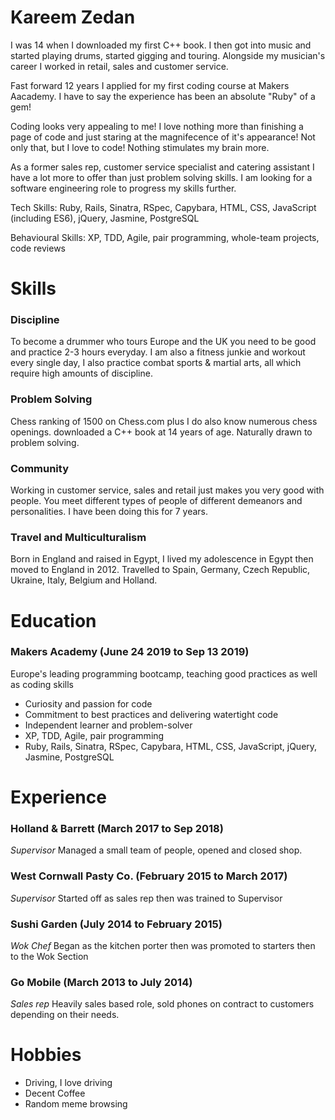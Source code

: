 # Kareem Zedan

I was 14 when I downloaded my first C++ book. I then got into music and started playing drums, started gigging and touring. Alongside my musician's career I worked in retail, sales and customer service.

Fast forward 12 years I applied for my first coding course at Makers Aacademy. I have to say the experience has been an absolute "Ruby" of a gem!

Coding looks very appealing to me! I love nothing more than finishing a page of code and just staring at the magnifecence of
it's appearance! Not only that, but I love to code! Nothing stimulates my brain more.

As a former sales rep, customer service specialist and catering assistant I have a lot more to offer than just problem solving
skills. I am looking for a software engineering role to progress my skills further.

Tech Skills: Ruby, Rails, Sinatra, RSpec, Capybara, HTML, CSS, JavaScript (including ES6), jQuery, Jasmine, PostgreSQL

Behavioural Skills: XP, TDD, Agile, pair programming, whole-team projects, code reviews


# Skills

### Discipline

To become a drummer who tours Europe and the UK you need to be good and practice 2-3 hours everyday. I am also a fitness junkie and workout every single day, I also practice combat sports & martial arts, all which require high amounts of discipline.

### Problem Solving

Chess ranking of 1500 on Chess.com plus I do also know numerous chess openings. downloaded a C++ book at 14 years of age. Naturally drawn to problem solving.

### Community

Working in customer service, sales and retail just makes you very good with people. You meet different types of people of different demeanors and personalities. I have been doing this for 7 years.

### Travel and Multiculturalism

Born in England and raised in Egypt, I lived my adolescence in Egypt then moved to England in 2012. Travelled to Spain, Germany, Czech Republic, Ukraine, Italy, Belgium and Holland.


# Education

### Makers Academy (June 24 2019 to Sep 13 2019)

Europe's leading programming bootcamp, teaching good practices as well as coding skills

* Curiosity and passion for code
* Commitment to best practices and delivering watertight code
* Independent learner and problem-solver
* XP, TDD, Agile, pair programming
* Ruby, Rails, Sinatra, RSpec, Capybara, HTML, CSS, JavaScript, jQuery, Jasmine, PostgreSQL


# Experience

### Holland & Barrett (March 2017 to Sep 2018)
<em>Supervisor</em> Managed a small team of people, opened and closed shop. 


### West Cornwall Pasty Co. (February 2015 to March 2017)
<em>Supervisor</em> Started off as sales rep then was trained to Supervisor


### Sushi Garden (July 2014 to February 2015)
<em>Wok Chef</em> Began as the kitchen porter then was promoted to starters then to the Wok Section


### Go Mobile (March 2013 to July 2014)
<em>Sales rep</em> Heavily sales based role, sold phones on contract to customers depending on their needs.

# Hobbies

* Driving, I love driving
* Decent Coffee
* Random meme browsing

